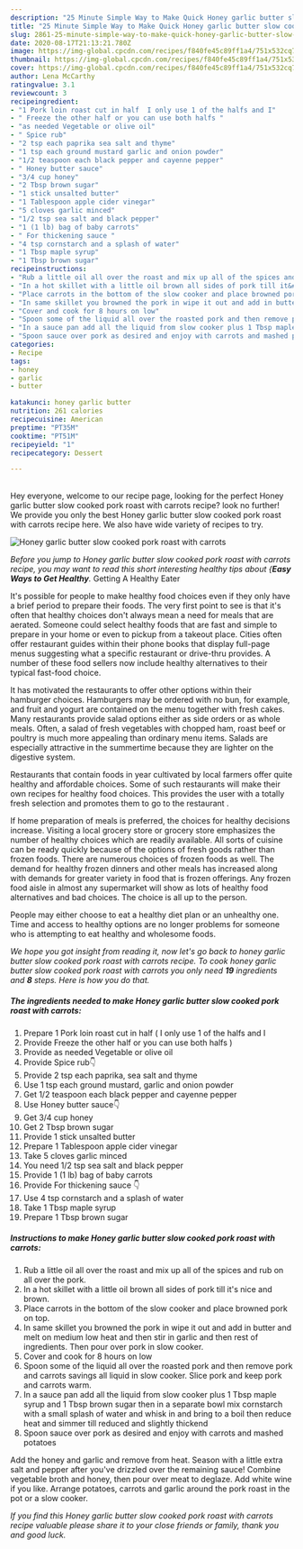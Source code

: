 ```yaml
---
description: "25 Minute Simple Way to Make Quick Honey garlic butter slow cooked pork roast with carrots"
title: "25 Minute Simple Way to Make Quick Honey garlic butter slow cooked pork roast with carrots"
slug: 2861-25-minute-simple-way-to-make-quick-honey-garlic-butter-slow-cooked-pork-roast-with-carrots
date: 2020-08-17T21:13:21.780Z
image: https://img-global.cpcdn.com/recipes/f840fe45c89ff1a4/751x532cq70/honey-garlic-butter-slow-cooked-pork-roast-with-carrots-recipe-main-photo.jpg
thumbnail: https://img-global.cpcdn.com/recipes/f840fe45c89ff1a4/751x532cq70/honey-garlic-butter-slow-cooked-pork-roast-with-carrots-recipe-main-photo.jpg
cover: https://img-global.cpcdn.com/recipes/f840fe45c89ff1a4/751x532cq70/honey-garlic-butter-slow-cooked-pork-roast-with-carrots-recipe-main-photo.jpg
author: Lena McCarthy
ratingvalue: 3.1
reviewcount: 3
recipeingredient:
- "1 Pork loin roast cut in half  I only use 1 of the halfs and I"
- " Freeze the other half or you can use both halfs "
- "as needed Vegetable or olive oil"
- " Spice rub"
- "2 tsp each paprika sea salt and thyme"
- "1 tsp each ground mustard garlic and onion powder"
- "1/2 teaspoon each black pepper and cayenne pepper"
- " Honey butter sauce"
- "3/4 cup honey"
- "2 Tbsp brown sugar"
- "1 stick unsalted butter"
- "1 Tablespoon apple cider vinegar"
- "5 cloves garlic minced"
- "1/2 tsp sea salt and black pepper"
- "1 (1 lb) bag of baby carrots"
- " For thickening sauce "
- "4 tsp cornstarch and a splash of water"
- "1 Tbsp maple syrup"
- "1 Tbsp brown sugar"
recipeinstructions:
- "Rub a little oil all over the roast and mix up all of the spices and rub on all over the pork."
- "In a hot skillet with a little oil brown all sides of pork till it&#39;s nice and brown."
- "Place carrots in the bottom of the slow cooker and place browned pork on top."
- "In same skillet you browned the pork in wipe it out and add in butter and melt on medium low heat and then stir in garlic and then rest of ingredients. Then pour over pork in slow cooker."
- "Cover and cook for 8 hours on low"
- "Spoon some of the liquid all over the roasted pork and then remove pork and carrots savings all liquid in slow cooker. Slice pork and keep pork and carrots warm."
- "In a sauce pan add all the liquid from slow cooker plus 1 Tbsp maple syrup and 1 Tbsp brown sugar then in a separate bowl mix cornstarch with a small splash of water and whisk in and bring to a boil then reduce heat and simmer till reduced and slightly thickend"
- "Spoon sauce over pork as desired and enjoy with carrots and mashed potatoes"
categories:
- Recipe
tags:
- honey
- garlic
- butter

katakunci: honey garlic butter 
nutrition: 261 calories
recipecuisine: American
preptime: "PT35M"
cooktime: "PT51M"
recipeyield: "1"
recipecategory: Dessert

---
```

<br>
Hey everyone, welcome to our recipe page, looking for the perfect Honey garlic butter slow cooked pork roast with carrots recipe? look no further! We provide you only the best Honey garlic butter slow cooked pork roast with carrots recipe here. We also have wide variety of recipes to try.
<br>


![Honey garlic butter slow cooked pork roast with carrots](https://img-global.cpcdn.com/recipes/f840fe45c89ff1a4/751x532cq70/honey-garlic-butter-slow-cooked-pork-roast-with-carrots-recipe-main-photo.jpg)

<i>Before you jump to Honey garlic butter slow cooked pork roast with carrots recipe, you may want to read this short interesting healthy tips about {<strong>Easy Ways to Get Healthy</strong>.</i>
Getting A Healthy Eater

It's possible for people to make healthy food choices even if they only have a brief period to prepare their foods. The very first point to see is that it's often that healthy choices don't always mean a need for meals that are aerated. Someone could select healthy foods that are fast and simple to prepare in your home or even to pickup from a takeout place. Cities often offer restaurant guides within their phone books that display full-page menus suggesting what a specific restaurant or drive-thru provides. A number of these food sellers now include healthy alternatives to their typical fast-food choice.

 It has motivated the restaurants to offer other options within their hamburger choices. Hamburgers may be ordered with no bun, for example, and fruit and yogurt are contained on the menu together with fresh cakes. Many restaurants provide salad options either as side orders or as whole meals. Often, a salad of fresh vegetables with chopped ham, roast beef or poultry is much more appealing than ordinary menu items.  Salads are especially attractive in the summertime because they are lighter on the digestive system.

Restaurants that contain foods in year cultivated by local farmers offer quite healthy and affordable choices. Some of such restaurants will make their own recipes for healthy food choices.  This provides the user with a totally fresh selection and promotes them to go to the restaurant .

If home preparation of meals is preferred, the choices for healthy decisions increase. Visiting a local grocery store or grocery store emphasizes the number of healthy choices which are readily available.  All sorts of cuisine can be ready quickly because of the options of fresh goods rather than frozen foods. There are numerous choices of frozen foods as well. The demand for healthy frozen dinners and other meals has increased along with demands for greater variety in food that is frozen offerings. Any frozen food aisle in almost any supermarket will show as lots of healthy food alternatives and bad choices. The choice is all up to the person.

People may either choose to eat a healthy diet plan or an unhealthy one. Time and access to healthy options are no longer problems for someone who is attempting to eat healthy and wholesome foods.


<i>We hope you got insight from reading it, now let's go back to honey garlic butter slow cooked pork roast with carrots recipe. To cook honey garlic butter slow cooked pork roast with carrots you only need <strong>19</strong> ingredients and <strong>8</strong> steps. Here is how you do that.
</i>

##### The ingredients needed to make Honey garlic butter slow cooked pork roast with carrots:

1. Prepare 1 Pork loin roast cut in half ( I only use 1 of the halfs and I
1. Provide  Freeze the other half or you can use both halfs )
1. Provide as needed Vegetable or olive oil
1. Provide  Spice rub👇
1. Provide 2 tsp each paprika, sea salt and thyme
1. Use 1 tsp each ground mustard, garlic and onion powder
1. Get 1/2 teaspoon each black pepper and cayenne pepper
1. Use  Honey butter sauce👇
1. Get 3/4 cup honey
1. Get 2 Tbsp brown sugar
1. Provide 1 stick unsalted butter
1. Prepare 1 Tablespoon apple cider vinegar
1. Take 5 cloves garlic minced
1. You need 1/2 tsp sea salt and black pepper
1. Provide 1 (1 lb) bag of baby carrots
1. Provide  For thickening sauce 👇
1. Use 4 tsp cornstarch and a splash of water
1. Take 1 Tbsp maple syrup
1. Prepare 1 Tbsp brown sugar


##### Instructions to make Honey garlic butter slow cooked pork roast with carrots:

1. Rub a little oil all over the roast and mix up all of the spices and rub on all over the pork.
1. In a hot skillet with a little oil brown all sides of pork till it&#39;s nice and brown.
1. Place carrots in the bottom of the slow cooker and place browned pork on top.
1. In same skillet you browned the pork in wipe it out and add in butter and melt on medium low heat and then stir in garlic and then rest of ingredients. Then pour over pork in slow cooker.
1. Cover and cook for 8 hours on low
1. Spoon some of the liquid all over the roasted pork and then remove pork and carrots savings all liquid in slow cooker. Slice pork and keep pork and carrots warm.
1. In a sauce pan add all the liquid from slow cooker plus 1 Tbsp maple syrup and 1 Tbsp brown sugar then in a separate bowl mix cornstarch with a small splash of water and whisk in and bring to a boil then reduce heat and simmer till reduced and slightly thickend
1. Spoon sauce over pork as desired and enjoy with carrots and mashed potatoes


Add the honey and garlic and remove from heat. Season with a little extra salt and pepper after you&#39;ve drizzled over the remaining sauce! Combine vegetable broth and honey, then pour over meat to deglaze. Add white wine if you like. Arrange potatoes, carrots and garlic around the pork roast in the pot or a slow cooker. 

<i>If you find this Honey garlic butter slow cooked pork roast with carrots recipe valuable please share it to your close friends or family, thank you and good luck.</i>
